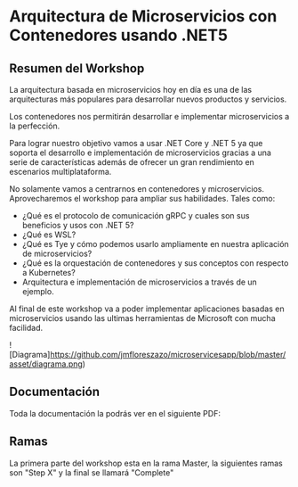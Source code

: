 # Arquitectura de Microservicios con Contenedores usando .NET5

## Resumen del Workshop

La arquitectura basada en microservicios hoy en día es una de las arquitecturas más populares para desarrollar nuevos productos y servicios.

Los contenedores nos permitirán desarrollar e implementar microservicios a la perfección.

Para lograr nuestro objetivo vamos a usar .NET Core y .NET 5 ya que soporta el desarrollo e implementación de microservicios gracias a una serie de características además de ofrecer un gran rendimiento en escenarios multiplataforma.

No solamente vamos a centrarnos en contenedores y microservicios. Aprovecharemos el workshop para ampliar sus habilidades. Tales como:

* ¿Qué es el protocolo de comunicación gRPC y cuales son sus beneficios y usos con .NET 5?
* ¿Qué es WSL?
* ¿Qué es Tye y cómo podemos usarlo ampliamente en nuestra aplicación de microservicios?
* ¿Qué es la orquestación de contenedores y sus conceptos con respecto a Kubernetes?
*  Arquitectura e implementación de microservicios a través de un ejemplo.

Al final de este workshop va a poder implementar aplicaciones basadas en microservicios usando las ultimas herramientas de Microsoft con mucha facilidad.

![Diagrama]https://github.com/jmfloreszazo/microservicesapp/blob/master/asset/diagrama.png)

## Documentación

Toda la documentación la podrás ver en el siguiente PDF:

## Ramas

La primera parte del workshop esta en la rama Master, la siguientes ramas son "Step X" y la final se llamará "Complete"